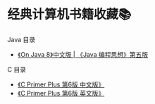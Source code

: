 # 经典计算机书籍收藏📚

Java 目录
* [《On Java 8》中文版 | 《Java 编程思想》第五版](https://lingcoder.github.io/OnJava8)

C 目录
* [《C Primer Plus 第6版 中文版》](books/C-Primer-Plus-第6版-中文版.pdf)
* [《C Primer Plus 第6版 英文版》](books/c-primer-plus-6th-edition.pdf)

